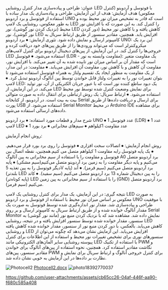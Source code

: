 عنوان: 
طراحی و پیاده‌سازی مدار کنترل روشنایی LED با فوتوسل و آردوینو (کنترل معکوس)
هدف آزمایش:
هدف از این آزمایش، طراحی و پیاده‌سازی یک مدار ساده با استفاده از فوتوسل و برد آردوینو UNO است که قادر به تشخیص میزان نور محیط بوده و به طور معکوس، روشنایی یک لامپ LED را کنترل کند. به این صورت که با افزایش نور محیط (نزدیک کردن نور گوشی)، نور LED کاهش یافته و با کاهش نور محیط (دور کردن نور گوشی)، نور LED افزایش یابد. همچنین، مقادیر سنسور از طریق ارتباط سریال به کامپیوتر ارسال و نمایش داده شود.
تئوری آزمایش:
⦁	برد آردوینو UNO: این برد یک میکروکنترلر است که می‌تواند ورودی‌ها را از طریق پین‌های خود دریافت کرده و خروجی‌ها را کنترل کند. در این آزمایش، از پین‌های دیجیتال آردوینو برای کنترل لامپ‌های LED استفاده می‌شود.
⦁	فوتوسل (LDR - مقاومت وابسته به نور): یک مقاومت متغیر است که مقدار آن بر اساس میزان نور تابیده شده به آن تغییر می‌کند. با افزایش نور، مقاومت آن کاهش و با کاهش نور، مقاومت آن افزایش می‌یابد.
⦁	مقاومت: در این مدار، از یک مقاومت به منظور ایجاد یک تقسیم ولتاژ به همراه فوتوسل استفاده می‌شود تا بتوان تغییرات نور را به تغییرات ولتاژ قابل خواندن توسط پین آنالوگ آردوینو تبدیل کرد.
⦁	لامپ LED: یک دیود ساطع کننده نور است که با عبور جریان الکتریکی از آن، نور تولید می‌کند. در این آزمایش، از LED برای نمایش وضعیت کنترل شده توسط نور محیط استفاده می‌شود.
⦁	ارتباط سریال: یک روش ارتباطی برای انتقال داده به صورت متوالی بیت به بیت است. در آردوینو، از کتابخانه Serial برای ارسال و دریافت داده‌ها از طریق پورت USB استفاده می‌شود. از Serial Monitor در محیط Arduino IDE برای مشاهده داده‌های ارسالی استفاده می‌شود.

شرح مدار و قطعات مورد استفاده:
⦁	برد آردوینو UNO
⦁	1 عدد فوتوسل (LDR)
⦁	1 عدد لامپ  LED 
⦁	1 عدد مقاومت 1کیلواهم
⦁	سیم‌های مخابراتی
⦁	برد بورد

روش انجام آزمایش:

روش انجام آزمایش:
⦁	اتصالات سخت افزاری 
⦁	فوتوسل را روی برد بورد قرار می‌دهیم.
⦁	یک پایه فوتوسل رابه مقاومت 1 کیلواهم متصل می کنیم.همچنین، نقطه اتصال بین فوتوسل و مقاومت را با استفاده از سیم مخابراتی به پین آنالوگ A0 برد آردوینو متصل می‌کنیم و پایه دیگر مقاومت را به زمین برد آردوینو متصل می‌کنیم(سیم مشکی)
⦁	پایه دیگر فوتوسل را به پین تغذیه 5V برد آردوینو متصل می‌کنیم (سیم قرمز).
⦁	آند (پایه بلندتر) LED را به پین دیجیتال شماره 13 برد آردوینو متصل می‌کنیم (سیم سفید).
⦁	کاتد (پایه کوتاه‌تر) LED را با استفاده از سیم مخابراتی به پین زمین (GND) برد آردوینو متصل می‌کنیم (سیم قرمز).

نتیجه گیری:
در این آزمایش، یک مدار برای کنترل روشنایی یک لامپ LED به صورت معکوس بر اساس میزان نور محیط با استفاده از فوتوسل و برد آردوینو UNO با موفقیت طراحی و پیاده‌سازی شد. مقدار نور اندازه‌گیری شده توسط فوتوسل به صورت یک مقدار آنالوگ خوانده شده و از طریق ارتباط سریال به کامپیوتر ارسال و بر روی Serial Monitor نمایش داده شد. مشاهده شد که با نزدیک کردن منبع نور (مانند نور گوشی) به سنسور، مقدار خوانده شده توسط سنسور افزایش یافته و در نتیجه، روشنایی LED کاهش می‌یابد. بالعکس، با دور کردن منبع نور از سنسور، مقدار خوانده شده کاهش یافته و روشنایی LED افزایش می‌یابد. این آزمایش نشان می‌دهد که چگونه می‌توان از سنسورهای نوری برای تشخیص تغییرات نور محیط و استفاده از این اطلاعات برای کنترل پیوسته روشنایی سایر المان‌های الکترونیکی مانند LED با استفاده از تکنیک PWM و نگاشت مقادیر استفاده کرد. همچنین، نحوه استفاده از پین‌های آنالوگ برای خواندن مقادیر سنسور، پین‌های PWM برای کنترل خروجی آنالوگ و ارتباط سریال برای نمایش و نظارت بر داده‌ها در این آزمایش به خوبی نشان داده شد.

![Photocell2](https://github.com/user-attachments/assets/72af7867-b45a-4798-aac9-cec0f8d74444)
[Photocell2.docx](https://github.com/user-attachments/files/20073858/Photocell2.docx)
![photo18392770037](https://github.com/user-attachments/assets/27a7171d-308b-4a26-915e-c720427c53fa)


https://github.com/user-attachments/assets/cb65cc26-04af-446f-aa90-f680c585a408

